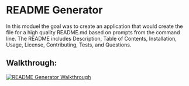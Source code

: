 # README Generator

In this moduel the goal was to create an application that would create the file for a high quality README.md based on prompts from the command line.  The README includes Description, Table of Contents, Installation, Usage, License, Contributing, Tests, and Questions.

## Walkthrough:
[![README Generator Walkthrough](https://img.youtube.com/vi/41ckDkck20Q/hqdefault.jpg)](https://youtu.be/41ckDkck20Q)
